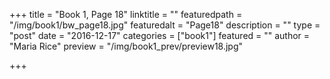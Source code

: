 +++
title = "Book 1, Page 18"
linktitle = ""
featuredpath = "/img/book1/bw_page18.jpg"
featuredalt = "Page18"
description = ""
type = "post"
date = "2016-12-17"
categories = ["book1"]
featured = ""
author = "Maria Rice"
preview = "/img/book1_prev/preview18.jpg"

+++

